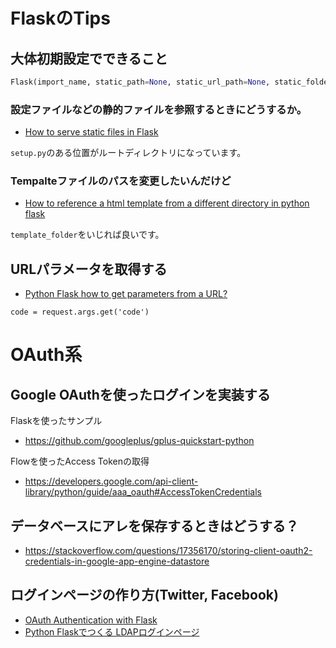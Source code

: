 # FlaskのTips

## 大体初期設定でできること

```python
Flask(import_name, static_path=None, static_url_path=None, static_folder='static', template_folder='templates', instance_path=None, instance_relative_config=False, root_path=None)
```

### 設定ファイルなどの静的ファイルを参照するときにどうするか。

- [How to serve static files in Flask](https://stackoverflow.com/questions/20646822/how-to-serve-static-files-in-flask)

`setup.py`のある位置がルートディレクトリになっています。

### Tempalteファイルのパスを変更したいんだけど

- [How to reference a html template from a different directory in python flask](https://stackoverflow.com/questions/31002890/how-to-reference-a-html-template-from-a-different-directory-in-python-flask)

`template_folder`をいじれば良いです。

## URLパラメータを取得する

- [Python Flask how to get parameters from a URL?](https://stackoverflow.com/questions/24892035/python-flask-how-to-get-parameters-from-a-url)

```
code = request.args.get('code')
```

# OAuth系

## Google OAuthを使ったログインを実装する

Flaskを使ったサンプル

- <https://github.com/googleplus/gplus-quickstart-python>


Flowを使ったAccess Tokenの取得

- <https://developers.google.com/api-client-library/python/guide/aaa_oauth#AccessTokenCredentials>


## データベースにアレを保存するときはどうする？

- <https://stackoverflow.com/questions/17356170/storing-client-oauth2-credentials-in-google-app-engine-datastore>

## ログインページの作り方(Twitter, Facebook)

- [OAuth Authentication with Flask](https://blog.miguelgrinberg.com/post/oauth-authentication-with-flask)
- [Python Flaskでつくる LDAPログインページ](https://www.osstech.co.jp/~hamano/posts/flask-login-ldap/)

